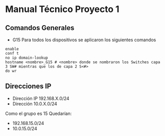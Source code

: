 # Manual Técnico Proyecto 1

## Comandos Generales

- G15 Para todos los dispositivos se aplicaron los siguientes comandos

```shell
enable
conf t
no ip domain-lookup
hostname <nombre>_G15 # <nombre> donde se nombraron los Switches capa 3 SW# mientras que los de capa 2 S<#>
do wr
```

## Direcciones IP

- Dirección IP 192.168.X.0/24</br>
- Dirección 10.0.X.0/24</br>

Como el grupo es 15 Quedarían: 

- 192.168.15.0/24</br>
- 10.0.15.0/24</br>

```shell

```
